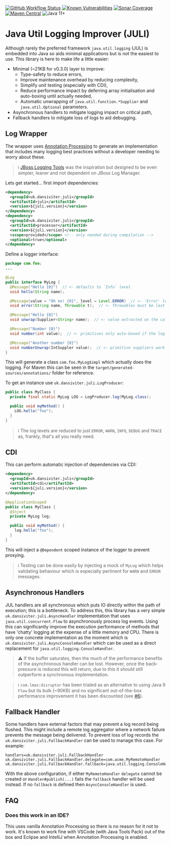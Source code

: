 [![GitHub Workflow Status](https://img.shields.io/github/workflow/status/dansiviter/juli/Build?style=flat-square)](https://github.com/dansiviter/juli/actions/workflows/build.yaml) [![Known Vulnerabilities](https://snyk.io/test/github/dansiviter/juli/badge.svg?style=flat-square)](https://snyk.io/test/github/dansiviter/juli) [![Sonar Coverage](https://img.shields.io/sonar/coverage/dansiviter_juli?server=https%3A%2F%2Fsonarcloud.io&style=flat-square)](https://sonarcloud.io/dashboard?id=dansiviter_juli) [![Maven Central](https://img.shields.io/maven-central/v/uk.dansiviter.juli/juli-project?style=flat-square)](https://search.maven.org/artifact/uk.dansiviter.juli/juli-project) ![Java 11+](https://img.shields.io/badge/-Java%2011%2B-informational?style=flat-square)


# Java Util Logging Improver (JULI) #

Although rarely the preferred framework `java.util.logging` (JUL) is embedded into Java so aids minimal applications but is not the easiest to use. This library is here to make life a little easier:
* Minimal (~21KB for v0.3.0) layer to improve:
  * Type-safety to reduce errors,
  * Improve maintenance overhead by reducing complexity,
  * Simplify unit testing (especially with CDI),
  * Reduce performance impact by deferring array initialisation and auto-boxing until actually needed,
  * Automatic unwrapping of `java.util.function.*Supplier` and `java.util.Optional` parameters.
* Asynchronous handlers to mitigate logging impact on critical path,
* Fallback handlers to mitigate loss of logs to aid debugging.


## Log Wrapper ##

The wrapper uses [Annotation Processing](https://docs.oracle.com/en/java/javase/11/docs/api/java.compiler/javax/annotation/processing/package-summary.html) to generate an implementation that includes many logging best practices without a developer needing to worry about these.

> :information_source: [JBoss Logging Tools](https://github.com/jboss-logging/jboss-logging-tools) was the inspiration but designed to be even simpler, leaner and not dependent on JBoss Log Manager.

Lets get started... first import dependencies:

```xml
<dependency>
  <groupId>uk.dansiviter.juli</groupId>
  <artifactId>juli</artifactId>
  <version>${juli.version}</version>
</dependency>
<dependency>
  <groupId>uk.dansiviter.juli</groupId>
  <artifactId>processor</artifactId>
  <version>${juli.version}</version>
  <scope>provided</scope> <!-- only needed during compilation -->
  <optional>true</optional>
</dependency>
```

Define a logger interface:
```java
package com.foo;
...

@Log
public interface MyLog {
  @Message("Hello {0}")  // <- defaults to `Info` level
  void hello(String name);

  @Message(value = "Oh no! {0}", level = Level.ERROR)  // <- 'Error' level
  void error(String name, Throwable t);  // <- Throwables must be last parameter

  @Message("Hello {0}")
  void unwrap(Supplier<String> name);  // <- value extracted on the calling thread if #isLoggable passes

  @Message("Number {0}")
  void number(int value);  // <- primitives only auto-boxed if the log level is consumed. w00t!

  @Message("Another number {0}")
  void numberUnwrap(IntSuppler value);  // <- primitive suppliers work too!
}
```

This will generate a class `com.foo.MyLog$impl` which actually does the logging. For Maven this can be seen in the `target/generated-sources/annotations/` folder for reference.

To get an instance use `uk.dansiviter.juli.LogProducer`:
```java
public class MyClass {
  private final static MyLog LOG = LogProducer.log(MyLog.class);

  public void myMethod() {
    LOG.hello("foo");
  }
}
```

> :information_source: The log levels are reduced to just `ERROR`, `WARN`, `INFO`, `DEBUG` and `TRACE` as, frankly, that's all you really need.


## CDI ##

This can perform automatic injection of dependencies via CDI:

```xml
<dependency>
  <groupId>uk.dansiviter.juli</groupId>
  <artifactId>cdi</artifactId>
  <version>${juli.version}</version>
</dependency>
```

```java
@ApplicationScoped
public class MyClass {
  @Inject
  private MyLog log;

  public void myMethod() {
    log.hello("foo");
  }
}
```

This will inject a `@Dependent` scoped instance of the logger to prevent proxying.

> :information_source: Testing can be done easily by injecting a mock of `MyLog` which helps validating behaviour which is especially pertinent for `WARN` and `ERROR` messages.


## Asynchronous Handlers ##

JUL handlers are all synchronous which puts IO directly within the path of execution; this is a bottleneck. To address this, this library has a very simple `uk.dansiviter.juli.AsyncHandler` implementation that uses `java.util.concurrent.Flow` to asynchronously process log events. Using this can significantly improve the execution performance of methods that have 'chatty' logging at the expense of a little memory and CPU. There is only one concrete implementation as the moment which is `uk.dansiviter.juli.AsyncConsoleHandler` which can be used as a direct replacement for `java.util.logging.ConsoleHandler`.

> :warning: If the buffer saturates, then the much of the performance benefits of the asynchronous handler can be lost. However, once the back-pressure is reduced this will return, due to this it _should_ still outperform a synchronous implementation.

> :information_source: `com.lmax:disruptor` has been trialed as an alternative to using Java 9 `Flow` but its bulk (~90KB) and no significant out-of-the-box performance improvement it has been discounted (see [#6](../../issues/6)).


## Fallback Handler ##

Some handlers have external factors that may prevent a log record being flushed. This might include a remote log aggregator where a network failure prevents the message being delivered. To prevent loss of log records the `uk.dansiviter.juli.FallbackHandler` can be used to manage this case. For example:

```
handlers=uk.dansiviter.juli.FallbackHandler
uk.dansiviter.juli.FallbackHandler.delegate=com.acme.MyRemoteHandler
uk.dansiviter.juli.FallbackHandler.fallback=java.util.logging.ConsoleHandler
```
With the above configuration, if either `MyRemoteHandler` `delegate` cannot be created or `Handler#publish(...)` fails the `fallback` handler will be used instead. If no `fallback` is defined then `AsyncConsoleHandler` is used.

## FAQ ##

### Does this work in an IDE? ###

This uses vanilla Annotation Processing so there is no reason for it not to work. It's known to work fine with VSCode (with Java Tools Pack) out of the box and Eclipse and IntelliJ when Annotation Processing is enabled.
